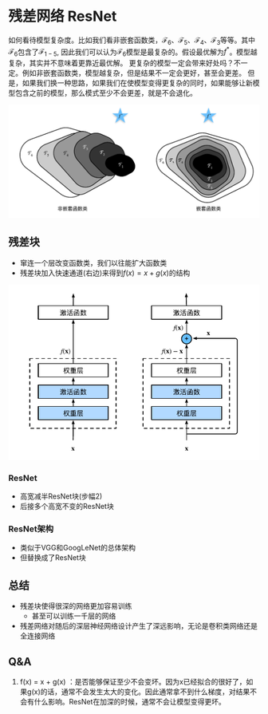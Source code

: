 # 残差网络 ResNet
如何看待模型复杂度。比如我们看非嵌套函数类，$\mathcal{F}_6、\mathcal{F}_5、\mathcal{F}_4、\mathcal{F}_ 3$等等。其中$\mathcal{F}_6$包含了$\mathcal{F}_{1 - 5}$, 因此我们可以认为$\mathcal{F}_6$模型是最复杂的。假设最优解为$f^*$。模型越复杂，其实并不意味着更靠近最优解。
更复杂的模型一定会带来好处吗？不一定。例如非嵌套函数类，模型越复杂，但是结果不一定会更好，甚至会更差。
但是，如果我们换一种思路，如果我们在使模型变得更复杂的同时，如果能够让新模型包含之前的模型，那么模式至少不会更差，就是不会退化。

![图 1](assest/%E6%AE%8B%E5%B7%AE%E7%BD%91%E7%BB%9C/IMG_20220909-215255229.png)  

## 残差块
- 窜连一个层改变函数类，我们以往能扩大函数类
- 残差块加入快速通道(右边)来得到$f(x)=x+g(x)$的结构

![图 2](assest/%E6%AE%8B%E5%B7%AE%E7%BD%91%E7%BB%9C/IMG_20220909-222843911.png)  

### ResNet
- 高宽减半ResNet块(步幅2)
- 后接多个高宽不变的ResNet块

### ResNet架构
- 类似于VGG和GoogLeNet的总体架构
- 但替换成了ResNet块

## 总结
- 残差块使得很深的网络更加容易训练
  - 甚至可以训练一千层的网络
- 残差网络对随后的深层神经网络设计产生了深远影响，无论是卷积类网络还是全连接网络

## Q&A
1. f(x) = x + g(x) ：是否能够保证至少不会变坏。因为x已经拟合的很好了，如果g(x)的话，通常不会发生太大的变化。因此通常拿不到什么梯度，对结果不会有什么影响。ResNet在加深的时候，通常不会让模型变得更坏。

